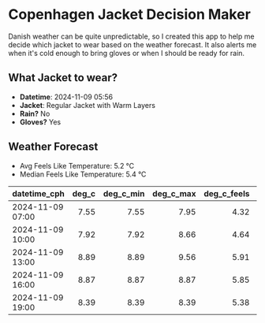 
# Copenhagen Jacket Decision Maker

Danish weather can be quite unpredictable, so I created this app to help me decide which jacket to wear based on the weather forecast. 
It also alerts me when it's cold enough to bring gloves or when I should be ready for rain.

## What Jacket to wear?

- **Datetime**: 2024-11-09 05:56
- **Jacket**: Regular Jacket with Warm Layers
- **Rain?** No
- **Gloves?** Yes

## Weather Forecast
- Avg Feels Like Temperature: 5.2 °C
- Median Feels Like Temperature: 5.4 °C

| datetime_cph     |   deg_c |   deg_c_min |   deg_c_max |   deg_c_feels | weather   | wind   | rain   |
|:-----------------|--------:|------------:|------------:|--------------:|:----------|:-------|:-------|
| 2024-11-09 07:00 |    7.55 |        7.55 |        7.95 |          4.32 | Clouds    | Medium | None   |
| 2024-11-09 10:00 |    7.92 |        7.92 |        8.66 |          4.64 | Clouds    | Medium | None   |
| 2024-11-09 13:00 |    8.89 |        8.89 |        9.56 |          5.91 | Clouds    | Medium | None   |
| 2024-11-09 16:00 |    8.87 |        8.87 |        8.87 |          5.85 | Clouds    | Medium | None   |
| 2024-11-09 19:00 |    8.39 |        8.39 |        8.39 |          5.38 | Clouds    | Medium | None   |
        